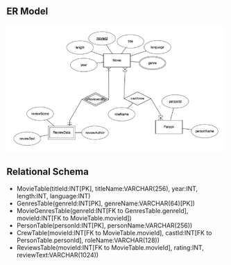 ## ER Model
![ER Model diagram for MovieSearch sample project](cs411-erd.png "ER Model diagram for MovieSearch sample project")

## Relational Schema
- MovieTable(titleId:INT\[PK\], titleName:VARCHAR(256), year:INT, length:INT, language:INT)
- GenresTable(genreId:INT\[PK\], genreName:VARCHAR(64)\[PK\])
- MovieGenresTable(genreId:INT\[FK to GenresTable.genreId\], movieId:INT\[FK to MovieTable.movieId\])
- PersonTable(personId:INT\[PK\], personName:VARCHAR(256))
- CrewTable(movieId:INT\[FK to MovieTable.movieId\], castId:INT\[FK to PersonTable.personId\], roleName:VARCHAR(128))
- ReviewsTable(movieId:INT\[FK to MovieTable.movieId\], rating:INT, reviewText:VARCHAR(1024))
